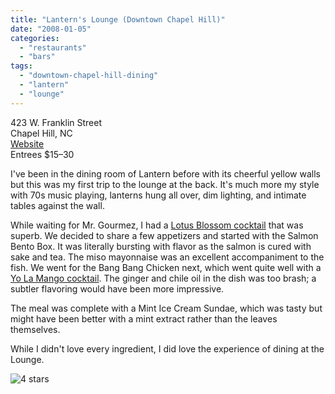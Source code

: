 ```yaml
---
title: "Lantern's Lounge (Downtown Chapel Hill)"
date: "2008-01-05"
categories: 
  - "restaurants"
  - "bars"
tags: 
  - "downtown-chapel-hill-dining"
  - "lantern"
  - "lounge"
---
```


423 W. Franklin Street\
Chapel Hill, NC\
[Website](www.lanternrestaurant.com)\
Entrees $15–30

I've been in the dining room of Lantern before with its cheerful yellow walls but this was my first trip to the lounge at the back. It's much more my style with 70s music playing, lanterns hung all over, dim lighting, and intimate tables against the wall.

While waiting for Mr. Gourmez, I had a [Lotus Blossom cocktail](https://thegourmez.com/blog/2007/04/26/lotus-blossom-lantern-chapel-hill/) that was superb. We decided to share a few appetizers and started with the Salmon Bento Box. It was literally bursting with flavor as the salmon is cured with sake and tea. The miso mayonnaise was an excellent accompaniment to the fish. We went for the Bang Bang Chicken next, which went quite well with a [Yo La Mango cocktail](https://thegourmez.com/blog/2007/04/26/yo-la-mango-lantern-chapel-hill/). The ginger and chile oil in the dish was too brash; a subtler flavoring would have been more impressive.

The meal was complete with a Mint Ice Cream Sundae, which was tasty but might have been better with a mint extract rather than the leaves themselves.

While I didn't love every ingredient, I did love the experience of dining at the Lounge.

![4 stars](http://s3.amazonaws.com/thegourmez-wpmedia/2009/02/rating_truffle1.gif "rating_truffle1")
